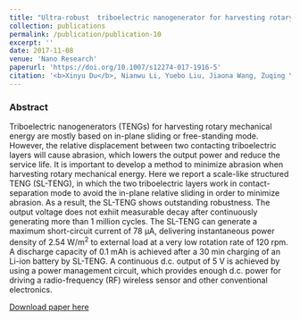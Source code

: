 ```yaml
---
title: "Ultra-robust  triboelectric nanogenerator for harvesting rotary mechanical energy"
collection: publications
permalink: /publication/publication-10
excerpt: ''
date: 2017-11-08
venue: 'Nano Research'
paperurl: 'https://doi.org/10.1007/s12274-017-1916-5'
citation: '<b>Xinyu Du</b>, Nianwu Li, Yuebo Liu, Jiaona Wang, Zuqing Yuan, Yingying Yin, Ran Cao, Shuyu Zhao, Bin Wang, Zhong Lin Wang, and Congju Li, "Ultra-robust  triboelectric nanogenerator for harvesting rotary mechanical energy", <b><i>Nano Res.</i></b> <b>11(5)</b>, 2862-2871 (2018)'
---
```

### Abstract

Triboelectric nanogenerators (TENGs) for harvesting rotary mechanical energy 
are mostly based on in-plane sliding or free-standing mode. However, the 
relative displacement between two contacting triboelectric layers will cause 
abrasion, which lowers the output power and reduce the service life. It is 
important to develop a method  to minimize abrasion when harvesting rotary 
mechanical energy. Here we report a scale-like structured TENG (SL-TENG), in 
which the two triboelectric layers work in contact-separation mode to avoid the in-plane relative sliding in order to minimize abrasion. As a result, the SL-TENG shows outstanding robustness. The output voltage does not exhiit 
measurable decay after continuously generating more than 1 million cycles. The SL-TENG can generate a maximum short-circuit current of 78  μA, delivering instantaneous power density of 2.54 W/m<sup>2</sup> to external load at a very low rotation rate of 120 rpm. A discharge capacity of 0.1 mAh is achieved after a 30 min charging of an Li-ion battery by SL-TENG. A continuous d.c. output of 5 V is achieved by using a power management circuit, which provides enough d.c. power for driving a radio-frequency (RF) wireless sensor and other conventional electronics. 

[Download paper here](https://link.springer.com/article/10.1007%2Fs12274-017-1916-5)